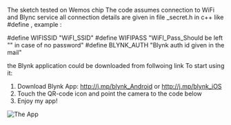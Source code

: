 The sketch tested on Wemos chip
The code assumes connection to WiFi and Blync service 
all connection details are given in file _secret.h
in c++ like #define , example :

#define WIFISSID	"WiFI_SSID"
#define WIFIPASS	"WiFI_Pass_Should be left "" in case of no password"
#define BLYNK_AUTH	"Blynk auth id given in the mail"

the Blynk application could be downloaded from follwoing link 
To start using it:
1. Download Blynk App: http://j.mp/blynk_Android or http://j.mp/blynk_iOS
2. Touch the QR-code icon and point the camera to the code below
3. Enjoy my app!

![The App](master/AC_ControllerApp.png)
